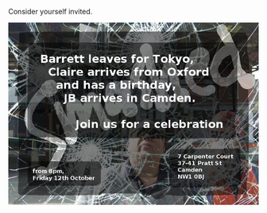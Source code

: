 <!--
.. title: Housewarming
.. slug: housewarming
.. date: 2007-10-07 22:45:48-05:00
.. tags: journal
-->


Consider yourself invited.

![2007-10-12-camden.jpg](/files/2007/10/2007-10-12-camden.jpg)